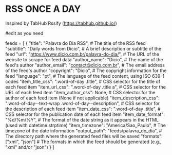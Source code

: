 # RSS ONCE A DAY

Inspired by TabHub Rssify (https://tabhub.github.io/)


#edit as you need

feeds = [
    {
        "title": "Palavra do Dia RSS",  # The title of the RSS feed
        "subtitle": "Daily words from Dicio",  # A brief description or subtitle of the feed
        "url": "https://www.dicio.com.br/palavra-do-dia/",  # The URL of the website to scrape for feed data
        "author_name": "Dicio",  # The name of the feed's author
        "author_email": "contact@dicio.com.br",  # The email address of the feed's author
        "copyright": "Dicio",  # The copyright information for the feed
        "language": "pt",  # The language of the feed content, using ISO 639-1 codes
        "item_title_css": ".word-of-day .title",  # CSS selector for the title of each feed item
        "item_url_css": ".word-of-day .title a",  # CSS selector for the URL of each feed item
        "item_author_css": None,  # CSS selector for the author of each feed item (None if not applicable)
        "item_description_css": ".word-of-day--text-wrap .word-of-day--description",  # CSS selector for the description of each feed item
        "item_date_css": ".word-of-day .title",  # CSS selector for the publication date of each feed item
        "item_date_format": "%d/%m/%Y",  # The format of the date string as it appears in the HTML (used with datetime.strptime)
        "item_timezone": "America/Sao_Paulo",  # The timezone of the date information
        "output_path": "feeds/palavra_do_dia",  # The directory path where the generated feed files will be saved
        "formats": ["xml", "json"]  # The formats in which the feed should be generated (e.g., "xml" and/or "json")
    }
]

